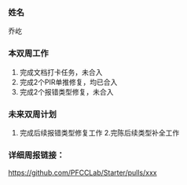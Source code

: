 ### 姓名

乔屹

### 本双周工作

1. 完成文档打卡任务，未合入
2. 完成2个PIR单推修复，均已合入
3. 完成2个报错类型修复，未合入
 
### 未来双周计划

1. 完成后续报错类型修复工作
2.完陈后续类型补全工作

### 详细周报链接：

https://github.com/PFCCLab/Starter/pulls/xxx